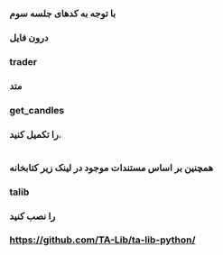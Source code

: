 ### با توجه به کدهای جلسه سوم
### درون فایل
### trader
### متد 
### get_candles
### را تکمیل کنید.
#
### همچنین بر اساس مستندات موجود در لینک زیر کتابخانه
### talib
### را نصب کنید
### https://github.com/TA-Lib/ta-lib-python/
